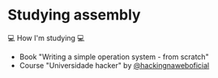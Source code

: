 # Studying assembly 

💻 How I'm studying 💻
- Book "Writing a simple operation system - from scratch"
- Course "Universidade hacker" by <a href="https://www.instagram.com/hackingnaweboficial/">@hackingnaweboficial</a>
